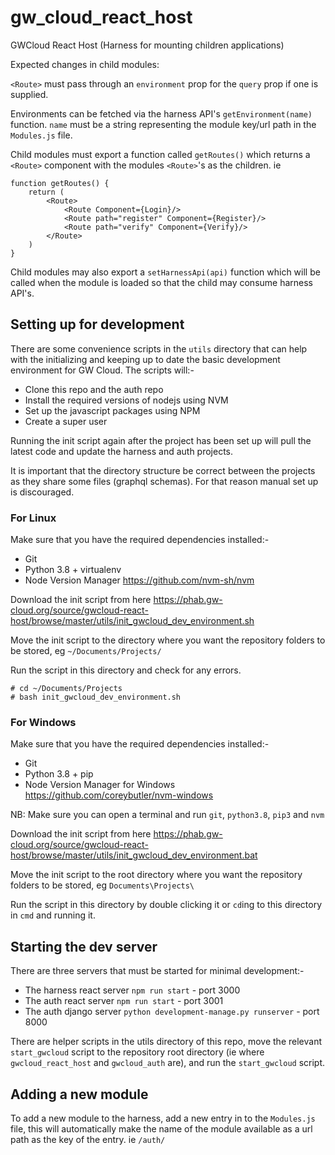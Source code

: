 # gw_cloud_react_host
GWCloud React Host (Harness for mounting children applications)



Expected changes in child modules:

`<Route>` must pass through an `environment` prop for the `query` prop if one is supplied.

Environments can be fetched via the harness API's `getEnvironment(name)` function. `name` must be a string representing the module key/url path in the `Modules.js` file.

Child modules must export a function called `getRoutes()` which returns a `<Route>` component with the modules `<Route>`'s as the children.  ie

```
function getRoutes() {
    return (
        <Route>
            <Route Component={Login}/>
            <Route path="register" Component={Register}/>
            <Route path="verify" Component={Verify}/>
        </Route>
    )
}
```

Child modules may also export a `setHarnessApi(api)` function which will be called when the module is loaded so that the child may consume harness API's.



## Setting up for development

There are some convenience scripts in the `utils` directory that can help with the initializing and keeping up to date the basic development environment for GW Cloud. The scripts will:-

* Clone this repo and the auth repo
* Install the required versions of nodejs using NVM
* Set up the javascript packages using NPM
* Create a super user

Running the init script again after the project has been set up will pull the latest code and update the harness and auth projects.



It is important that the directory structure be correct between the projects as they share some files (graphql schemas). For that reason manual set up is discouraged.

### For Linux

Make sure that you have the required dependencies installed:-

* Git
* Python 3.8 + virtualenv
* Node Version Manager https://github.com/nvm-sh/nvm

Download the init script from here https://phab.gw-cloud.org/source/gwcloud-react-host/browse/master/utils/init_gwcloud_dev_environment.sh 

Move the init script to the directory where you want the repository folders to be stored, eg `~/Documents/Projects/`

Run the script in this directory and check for any errors.

```
# cd ~/Documents/Projects
# bash init_gwcloud_dev_environment.sh
```



### For Windows

Make sure that you have the required dependencies installed:-

* Git
* Python 3.8 + pip
* Node Version Manager for Windows https://github.com/coreybutler/nvm-windows

NB: Make sure you can open a terminal and run `git`, `python3.8`, `pip3` and `nvm`

Download the init script from here https://phab.gw-cloud.org/source/gwcloud-react-host/browse/master/utils/init_gwcloud_dev_environment.bat 

Move the init script to the root directory where you want the repository folders to be stored, eg `Documents\Projects\`

Run the script in this directory by double clicking it or `cd`ing to this directory in `cmd` and running it.



## Starting the dev server

There are three servers that must be started for minimal development:-

* The harness react server  `npm run start` - port 3000
* The auth react server `npm run start` - port 3001
* The auth django server `python development-manage.py runserver` - port 8000

There are helper scripts in the utils directory of this repo, move the relevant `start_gwcloud` script to the repository root directory (ie where `gwcloud_react_host` and `gwcloud_auth` are), and run the `start_gwcloud` script.



## Adding a new module

To add a new module to the harness, add a new entry in to the `Modules.js` file, this will automatically make the name of the module available as a url path as the key of the entry. ie `/auth/`
